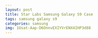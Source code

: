 ```yaml
---
layout: post
title: Star Labs Samsung Galaxy S9 Case
tags: samsung galaxy s9
categories: samsung
img: 1Usat-Aap-D6OnnvEXIYVrENX4IHP3d88
---
```

